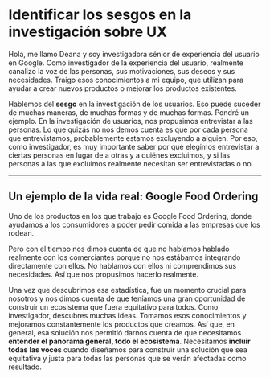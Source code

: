 # Identificar los sesgos en la investigación sobre UX

Hola, me llamo Deana y soy investigadora sénior de experiencia del usuario en Google. Como investigador de la experiencia del usuario, realmente canalizo la voz de las personas, sus motivaciones, sus deseos y sus necesidades. Traigo esos conocimientos a mi equipo, que utilizan para ayudar a crear nuevos productos o mejorar los productos existentes.

Hablemos del **sesgo** en la investigación de los usuarios. Eso puede suceder de muchas maneras, de muchas formas y de muchas formas. Pondré un ejemplo. En la investigación de usuarios, nos propusimos entrevistar a las personas. Lo que quizás no nos demos cuenta es que por cada persona que entrevistamos, probablemente estamos excluyendo a alguien. Por eso, como investigador, es muy importante saber por qué elegimos entrevistar a ciertas personas en lugar de a otras y a quiénes excluimos, y si las personas a las que excluimos realmente necesitan ser entrevistadas o no.

---

## Un ejemplo de la vida real: Google Food Ordering

Uno de los productos en los que trabajo es Google Food Ordering, donde ayudamos a los consumidores a poder pedir comida a las empresas que los rodean.

Pero con el tiempo nos dimos cuenta de que no habíamos hablado realmente con los comerciantes porque no nos estábamos integrando directamente con ellos. No hablamos con ellos ni comprendimos sus necesidades. Así que nos propusimos hacerlo realmente.

Una vez que descubrimos esa estadística, fue un momento crucial para nosotros y nos dimos cuenta de que teníamos una gran oportunidad de construir un ecosistema que fuera equitativo para todos. Como investigador, descubres muchas ideas. Tomamos esos conocimientos y mejoramos constantemente los productos que creamos. Así que, en general, esa solución nos permitió darnos cuenta de que necesitamos **entender el panorama general, todo el ecosistema**. Necesitamos **incluir todas las voces** cuando diseñamos para construir una solución que sea equitativa y justa para todas las personas que se verán afectadas como resultado.
